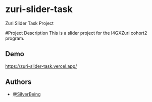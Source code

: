 # zuri-slider-task

Zuri Slider Task Project

#Project Description
This is a slider project for the I4GXZuri cohort2 program. 


## Demo

https://zuri-slider-task.vercel.app/

## Authors

- [@SilverBeing](https://github.com/SilverBeing)

